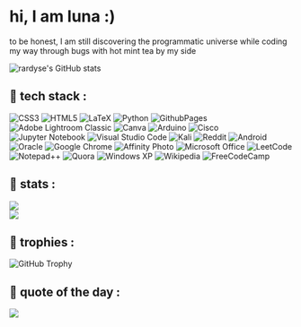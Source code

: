 # hi, I am luna :)

to be honest, I am still discovering the programmatic universe while coding my way through bugs with hot mint tea by my side

![rardyse's GitHub stats](https://github-readme-stats.vercel.app/api?username=rardyse&show_icons=true&theme=gruvbox)

## 🌟 tech stack :
![CSS3](https://img.shields.io/badge/css3-%231572B6.svg?style=for-the-badge&logo=css3&logoColor=white) ![HTML5](https://img.shields.io/badge/html5-%23E34F26.svg?style=for-the-badge&logo=html5&logoColor=white) ![LaTeX](https://img.shields.io/badge/latex-%23008080.svg?style=for-the-badge&logo=latex&logoColor=white) ![Python](https://img.shields.io/badge/python-3670A0?style=for-the-badge&logo=python&logoColor=ffdd54) ![GithubPages](https://img.shields.io/badge/github%20pages-121013?style=for-the-badge&logo=github&logoColor=white) ![Adobe Lightroom Classic](https://img.shields.io/badge/Adobe%20Lightroom%20Classic-31A8FF.svg?style=for-the-badge&logo=Adobe%20Lightroom%20Classic&logoColor=white) ![Canva](https://img.shields.io/badge/Canva-%2300C4CC.svg?style=for-the-badge&logo=Canva&logoColor=white) ![Arduino](https://img.shields.io/badge/-Arduino-00979D?style=for-the-badge&logo=Arduino&logoColor=white) ![Cisco](https://img.shields.io/badge/cisco-%23049fd9.svg?style=for-the-badge&logo=cisco&logoColor=black) ![Jupyter Notebook](https://img.shields.io/badge/jupyter-%23FA0F00.svg?style=for-the-badge&logo=jupyter&logoColor=white) ![Visual Studio Code](https://img.shields.io/badge/Visual%20Studio%20Code-0078d7.svg?style=for-the-badge&logo=visual-studio-code&logoColor=white) ![Kali](https://img.shields.io/badge/Kali-268BEE?style=for-the-badge&logo=kalilinux&logoColor=white) ![Reddit](https://img.shields.io/badge/Reddit-%23FF4500.svg?style=for-the-badge&logo=Reddit&logoColor=white) 
![Android](https://img.shields.io/badge/Android-3DDC84?style=for-the-badge&logo=android&logoColor=white) ![Oracle](https://img.shields.io/badge/Oracle-F80000?style=for-the-badge&logo=oracle&logoColor=white) ![Google Chrome](https://img.shields.io/badge/Google%20Chrome-4285F4?style=for-the-badge&logo=GoogleChrome&logoColor=white) ![Affinity Photo](https://img.shields.io/badge/affinityphoto-%237E4DD2.svg?style=for-the-badge&logo=affinity-photo&logoColor=white) ![Microsoft Office](https://img.shields.io/badge/Microsoft_Office-D83B01?style=for-the-badge&logo=microsoft-office&logoColor=white) ![LeetCode](https://img.shields.io/badge/LeetCode-000000?style=for-the-badge&logo=LeetCode&logoColor=#d16c06) ![Notepad++](https://img.shields.io/badge/Notepad++-90E59A.svg?style=for-the-badge&logo=notepad%2b%2b&logoColor=black) ![Quora](https://img.shields.io/badge/Quora-%23B92B27.svg?style=for-the-badge&logo=Quora&logoColor=white) ![Windows XP](https://img.shields.io/badge/Windows%20xp-003399?style=for-the-badge&logo=windowsxp&logoColor=white) ![Wikipedia](https://img.shields.io/badge/Wikipedia-%23000000.svg?style=for-the-badge&logo=wikipedia&logoColor=white) ![FreeCodeCamp](https://img.shields.io/badge/Freecodecamp-%23123.svg?&style=for-the-badge&logo=freecodecamp&logoColor=green) 

## 🌟 stats :
![](https://github-readme-streak-stats.herokuapp.com/?user=rardyse&theme=dark&hide_border=false)<br/>
![](https://github-readme-stats.vercel.app/api/top-langs/?username=rardyse&theme=dark&hide_border=false&include_all_commits=false&count_private=false&layout=compact)

## 🌟 trophies :
![GitHub Trophy](https://github-profile-trophy.vercel.app/?username=rardyse&theme=gruvbox&no-frame=false&no-bg=true&margin-w=4)

## 🌟 quote of the day :
![](https://quotes-github-readme.vercel.app/api?type=vetical&theme=gruvbox)
